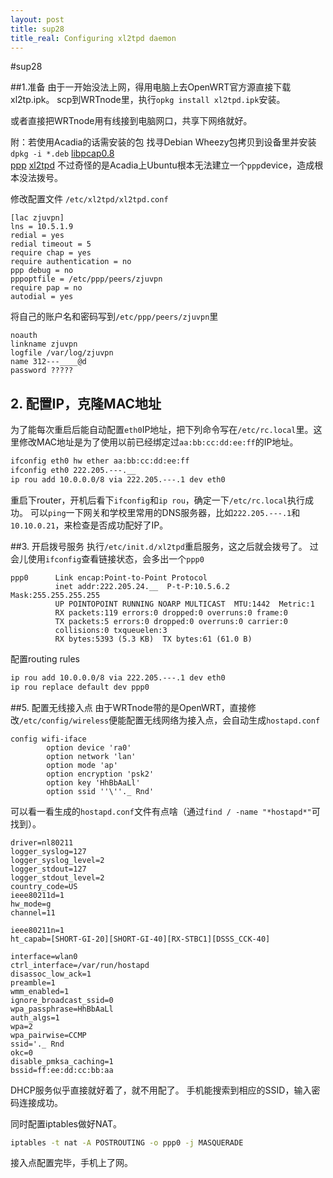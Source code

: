 ```yaml
---
layout: post
title: sup28
title_real: Configuring xl2tpd daemon
---
```

#sup28

##1.准备
由于一开始没法上网，得用电脑上去OpenWRT官方源直接下载xl2tp.ipk。
scp到WRTnode里，执行`opkg install xl2tpd.ipk`安装。

或者直接把WRTnode用有线接到电脑网口，共享下网络就好。

附：若使用Acadia的话需安装的包
找寻Debian Wheezy包拷贝到设备里并安装
`dpkg -i *.deb`
[libpcap0.8](http://ftp.us.debian.org/debian/pool/main/libp/libpcap/libpcap0.8_1.3.0-1_armhf.deb)  
[ppp](http://http.us.debian.org/debian/pool/main/p/ppp/ppp_2.4.5-5.1+deb7u1_armhf.deb)
[xl2tpd](http://ports.ubuntu.com/pool/universe/x/xl2tpd/xl2tpd_1.3.6+dfsg-2build1_armhf.deb)
不过奇怪的是Acadia上Ubuntu根本无法建立一个`ppp`device，造成根本没法拨号。

修改配置文件
`/etc/xl2tpd/xl2tpd.conf`

```
[lac zjuvpn]
lns = 10.5.1.9
redial = yes
redial timeout = 5
require chap = yes
require authentication = no
ppp debug = no
pppoptfile = /etc/ppp/peers/zjuvpn
require pap = no
autodial = yes
```

将自己的账户名和密码写到`/etc/ppp/peers/zjuvpn`里

```
noauth
linkname zjuvpn
logfile /var/log/zjuvpn
name 312---____@d
password ?????
```

## 2. 配置IP，克隆MAC地址
为了能每次重启后能自动配置`eth0`IP地址，把下列命令写在`/etc/rc.local`里。这里修改MAC地址是为了使用以前已经绑定过`aa:bb:cc:dd:ee:ff`的IP地址。

```bash
ifconfig eth0 hw ether aa:bb:cc:dd:ee:ff
ifconfig eth0 222.205.---.__
ip rou add 10.0.0.0/8 via 222.205.---.1 dev eth0
```

重启下router，开机后看下`ifconfig`和`ip rou`，确定一下`/etc/rc.local`执行成功。
可以`ping`一下网关和学校里常用的DNS服务器，比如`222.205.---.1`和`10.10.0.21`，来检查是否成功配好了IP。


##3. 开启拨号服务
执行`/etc/init.d/xl2tpd`重启服务，这之后就会拨号了。
过会儿使用`ifconfig`查看链接状态，会多出一个`ppp0`

```
ppp0      Link encap:Point-to-Point Protocol
          inet addr:222.205.24.__  P-t-P:10.5.6.2  Mask:255.255.255.255
          UP POINTOPOINT RUNNING NOARP MULTICAST  MTU:1442  Metric:1
          RX packets:119 errors:0 dropped:0 overruns:0 frame:0
          TX packets:5 errors:0 dropped:0 overruns:0 carrier:0
          collisions:0 txqueuelen:3
          RX bytes:5393 (5.3 KB)  TX bytes:61 (61.0 B)
```

配置routing rules

```bash
ip rou add 10.0.0.0/8 via 222.205.---.1 dev eth0
ip rou replace default dev ppp0
```

##5. 配置无线接入点
由于WRTnode带的是OpenWRT，直接修改`/etc/config/wireless`便能配置无线网络为接入点，会自动生成`hostapd.conf`

```
config wifi-iface
        option device 'ra0'
        option network 'lan'
        option mode 'ap'
        option encryption 'psk2'
        option key 'HhBbAaLl'
        option ssid ''\''._ Rnd'
```

可以看一看生成的`hostapd.conf`文件有点啥（通过`find / -name "*hostapd*"`可找到）。

```
driver=nl80211
logger_syslog=127
logger_syslog_level=2
logger_stdout=127
logger_stdout_level=2
country_code=US
ieee80211d=1
hw_mode=g
channel=11

ieee80211n=1
ht_capab=[SHORT-GI-20][SHORT-GI-40][RX-STBC1][DSSS_CCK-40]

interface=wlan0
ctrl_interface=/var/run/hostapd
disassoc_low_ack=1
preamble=1
wmm_enabled=1
ignore_broadcast_ssid=0
wpa_passphrase=HhBbAaLl
auth_algs=1
wpa=2
wpa_pairwise=CCMP
ssid='._ Rnd
okc=0
disable_pmksa_caching=1
bssid=ff:ee:dd:cc:bb:aa
```

DHCP服务似乎直接就好着了，就不用配了。
手机能搜索到相应的SSID，输入密码连接成功。

同时配置iptables做好NAT。

```bash
iptables -t nat -A POSTROUTING -o ppp0 -j MASQUERADE
```

接入点配置完毕，手机上了网。


